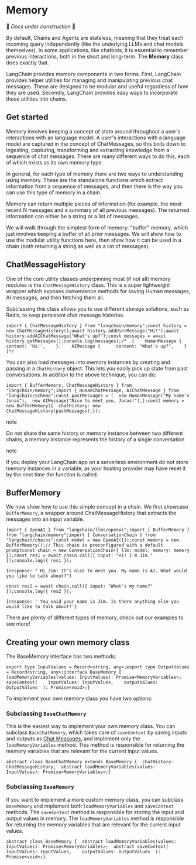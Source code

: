 Memory
======

🚧 _Docs under construction_ 🚧

By default, Chains and Agents are stateless, meaning that they treat each incoming query independently (like the underlying LLMs and chat models themselves). In some applications, like chatbots, it is essential to remember previous interactions, both in the short and long-term. The **Memory** class does exactly that.

LangChain provides memory components in two forms. First, LangChain provides helper utilities for managing and manipulating previous chat messages. These are designed to be modular and useful regardless of how they are used. Secondly, LangChain provides easy ways to incorporate these utilities into chains.

Get started[​](#get-started "Direct link to Get started")
---------------------------------------------------------

Memory involves keeping a concept of state around throughout a user's interactions with an language model. A user's interactions with a language model are captured in the concept of ChatMessages, so this boils down to ingesting, capturing, transforming and extracting knowledge from a sequence of chat messages. There are many different ways to do this, each of which exists as its own memory type.

In general, for each type of memory there are two ways to understanding using memory. These are the standalone functions which extract information from a sequence of messages, and then there is the way you can use this type of memory in a chain.

Memory can return multiple pieces of information (for example, the most recent N messages and a summary of all previous messages). The returned information can either be a string or a list of messages.

We will walk through the simplest form of memory: "buffer" memory, which just involves keeping a buffer of all prior messages. We will show how to use the modular utility functions here, then show how it can be used in a chain (both returning a string as well as a list of messages).

ChatMessageHistory[​](#chatmessagehistory "Direct link to ChatMessageHistory")
------------------------------------------------------------------------------

One of the core utility classes underpinning most (if not all) memory modules is the `ChatMessageHistory` class. This is a super lightweight wrapper which exposes convenience methods for saving Human messages, AI messages, and then fetching them all.

Subclassing this class allows you to use different storage solutions, such as Redis, to keep persistent chat message histories.

    import { ChatMessageHistory } from "langchain/memory";const history = new ChatMessageHistory();await history.addUserMessage("Hi!");await history.addAIChatMessage("What's up?");const messages = await history.getMessages();console.log(messages);/*  [    HumanMessage {      content: 'Hi!',    },    AIMessage {      content: "What's up?",    }  ]*/

You can also load messages into memory instances by creating and passing in a `ChatHistory` object. This lets you easily pick up state from past conversations. In addition to the above technique, you can do:

    import { BufferMemory, ChatMessageHistory } from "langchain/memory";import { HumanChatMessage, AIChatMessage } from "langchain/schema";const pastMessages = [  new HumanMessage("My name's Jonas"),  new AIMessage("Nice to meet you, Jonas!"),];const memory = new BufferMemory({  chatHistory: new ChatMessageHistory(pastMessages),});

note

Do not share the same history or memory instance between two different chains, a memory instance represents the history of a single conversation

note

If you deploy your LangChain app on a serverless environment do not store memory instances in a variable, as your hosting provider may have reset it by the next time the function is called.

BufferMemory[​](#buffermemory "Direct link to BufferMemory")
------------------------------------------------------------

We now show how to use this simple concept in a chain. We first showcase `BufferMemory`, a wrapper around ChatMessageHistory that extracts the messages into an input variable.

    import { OpenAI } from "langchain/llms/openai";import { BufferMemory } from "langchain/memory";import { ConversationChain } from "langchain/chains";const model = new OpenAI({});const memory = new BufferMemory();// This chain is preconfigured with a default promptconst chain = new ConversationChain({ llm: model, memory: memory });const res1 = await chain.call({ input: "Hi! I'm Jim." });console.log({ res1 });

    {response: " Hi Jim! It's nice to meet you. My name is AI. What would you like to talk about?"}

    const res2 = await chain.call({ input: "What's my name?" });console.log({ res2 });

    {response: ' You said your name is Jim. Is there anything else you would like to talk about?'}

There are plenty of different types of memory, check out our examples to see more!

Creating your own memory class[​](#creating-your-own-memory-class "Direct link to Creating your own memory class")
------------------------------------------------------------------------------------------------------------------

The BaseMemory interface has two methods:

    export type InputValues = Record<string, any>;export type OutputValues = Record<string, any>;interface BaseMemory {  loadMemoryVariables(values: InputValues): Promise<MemoryVariables>;  saveContext(    inputValues: InputValues,    outputValues: OutputValues  ): Promise<void>;}

To implement your own memory class you have two options:

### Subclassing `BaseChatMemory`[​](#subclassing-basechatmemory "Direct link to subclassing-basechatmemory")

This is the easiest way to implement your own memory class. You can subclass `BaseChatMemory`, which takes care of `saveContext` by saving inputs and outputs as [Chat Messages](/docs/api/schema/classes/BaseMessage), and implement only the `loadMemoryVariables` method. This method is responsible for returning the memory variables that are relevant for the current input values.

    abstract class BaseChatMemory extends BaseMemory {  chatHistory: ChatMessageHistory;  abstract loadMemoryVariables(values: InputValues): Promise<MemoryVariables>;}

### Subclassing `BaseMemory`[​](#subclassing-basememory "Direct link to subclassing-basememory")

If you want to implement a more custom memory class, you can subclass `BaseMemory` and implement both `loadMemoryVariables` and `saveContext` methods. The `saveContext` method is responsible for storing the input and output values in memory. The `loadMemoryVariables` method is responsible for returning the memory variables that are relevant for the current input values.

    abstract class BaseMemory {  abstract loadMemoryVariables(values: InputValues): Promise<MemoryVariables>;  abstract saveContext(    inputValues: InputValues,    outputValues: OutputValues  ): Promise<void>;}